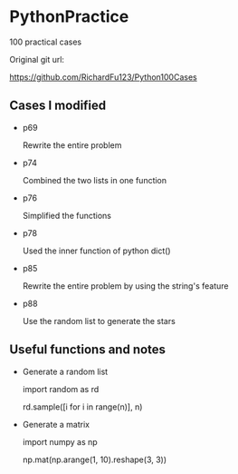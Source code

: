 # PythonPractice
   
   100 practical cases
    
   Original git url: 
    
   https://github.com/RichardFu123/Python100Cases

## Cases I modified
- p69 
   
    Rewrite the entire problem

- p74

    Combined the two lists in one function

- p76

    Simplified the functions
    
- p78

    Used the inner function of python dict()
    
- p85

    Rewrite the entire problem by using the string's feature

- p88

    Use the random list to generate the stars

## Useful functions and notes

- Generate a random list

    import random as rd

    rd.sample([i for i in range(n)], n)
- Generate a matrix

    import numpy as np
    
    np.mat(np.arange(1, 10).reshape(3, 3))

